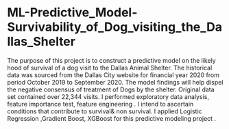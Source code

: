 # ML-Predictive_Model-Survivability_of_Dog_visiting_the_Dallas_Shelter
The purpose of this project is to construct a predictive model on the likely hood of survival of a dog visit to the Dallas Animal Shelter. The historical data was sourced from the Dallas City website for financial year 2020 from period October 2019 to September 2020. The model findings will help dispel the negative consensus of treatment of Dogs by the shelter. Original data set contained over 22,344 visits. I performed exploratory data analysis, feature importance test, feature engineering . I intend to ascertain conditions that contribute to survival& non survival. I applied Logistic Regression ,Gradient Boost, XGBoost for this predictive modeling project .
